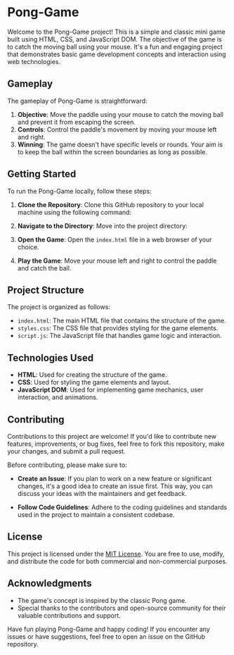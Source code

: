 # Pong-Game

Welcome to the Pong-Game project! This is a simple and classic mini game built using HTML, CSS, and JavaScript DOM. The objective of the game is to catch the moving ball using your mouse. It's a fun and engaging project that demonstrates basic game development concepts and interaction using web technologies.

## Gameplay

The gameplay of Pong-Game is straightforward:

1. **Objective**: Move the paddle using your mouse to catch the moving ball and prevent it from escaping the screen.
2. **Controls**: Control the paddle's movement by moving your mouse left and right.
3. **Winning**: The game doesn't have specific levels or rounds. Your aim is to keep the ball within the screen boundaries as long as possible.

## Getting Started

To run the Pong-Game locally, follow these steps:

1. **Clone the Repository**: Clone this GitHub repository to your local machine using the following command:
2. **Navigate to the Directory**: Move into the project directory:

3. **Open the Game**: Open the `index.html` file in a web browser of your choice.

4. **Play the Game**: Move your mouse left and right to control the paddle and catch the ball.

## Project Structure

The project is organized as follows:

- `index.html`: The main HTML file that contains the structure of the game.
- `styles.css`: The CSS file that provides styling for the game elements.
- `script.js`: The JavaScript file that handles game logic and interaction.

## Technologies Used

- **HTML**: Used for creating the structure of the game.
- **CSS**: Used for styling the game elements and layout.
- **JavaScript DOM**: Used for implementing game mechanics, user interaction, and animations.

## Contributing

Contributions to this project are welcome! If you'd like to contribute new features, improvements, or bug fixes, feel free to fork this repository, make your changes, and submit a pull request.

Before contributing, please make sure to:

- **Create an Issue**: If you plan to work on a new feature or significant changes, it's a good idea to create an issue first. This way, you can discuss your ideas with the maintainers and get feedback.

- **Follow Code Guidelines**: Adhere to the coding guidelines and standards used in the project to maintain a consistent codebase.

## License

This project is licensed under the [MIT License](LICENSE). You are free to use, modify, and distribute the code for both commercial and non-commercial purposes.

## Acknowledgments

- The game's concept is inspired by the classic Pong game.
- Special thanks to the contributors and open-source community for their valuable contributions and support.

Have fun playing Pong-Game and happy coding! If you encounter any issues or have suggestions, feel free to open an issue on the GitHub repository.
